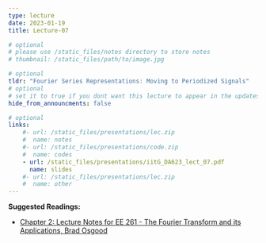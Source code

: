 ```yaml
---
type: lecture
date: 2023-01-19
title: Lecture-07

# optional
# please use /static_files/notes directory to store notes
# thumbnail: /static_files/path/to/image.jpg

# optional
tldr: "Fourier Series Representations: Moving to Periodized Signals"
# optional
# set it to true if you dont want this lecture to appear in the updates section
hide_from_announcments: false

# optional
links: 
    #- url: /static_files/presentations/lec.zip
    #  name: notes
    #- url: /static_files/presentations/code.zip
    #  name: codes
    - url: /static_files/presentations/iitG_DA623_lect_07.pdf
      name: slides
    #- url: /static_files/presentations/lec.zip
    #  name: other
---
```


**Suggested Readings:**
- [Chapter 2: Lecture Notes for EE 261 - The Fourier Transform and its Applications, Brad Osgood](https://see.stanford.edu/materials/lsoftaee261/book-fall-07.pdf)
